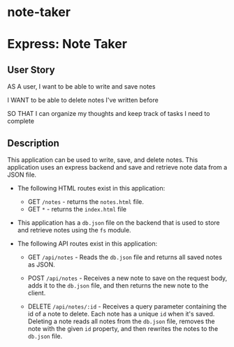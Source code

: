 # note-taker

# Express: Note Taker

## User Story

AS A user, I want to be able to write and save notes

I WANT to be able to delete notes I've written before

SO THAT I can organize my thoughts and keep track of tasks I need to complete

## Description

This application can be used to write, save, and delete notes. This application uses an express backend and save and retrieve note data from a JSON file.

* The following HTML routes exist in this application:
  * GET `/notes` - returns the `notes.html` file.
  * GET `*` - returns the `index.html` file

* This application has a `db.json` file on the backend that is used to store and retrieve notes using the `fs` module.

* The following API routes exist in this application:

  * GET `/api/notes` - Reads the `db.json` file and returns all saved notes as JSON.

  * POST `/api/notes` - Receives a new note to save on the request body, adds it to the `db.json` file, and then returns the new note to the client.

  * DELETE `/api/notes/:id` - Receives a query parameter containing the id of a note to delete. Each note has a unique `id` when it's saved. Deleting a note reads all notes from the `db.json` file, removes the note with the given `id` property, and then rewrites the notes to the `db.json` file.



